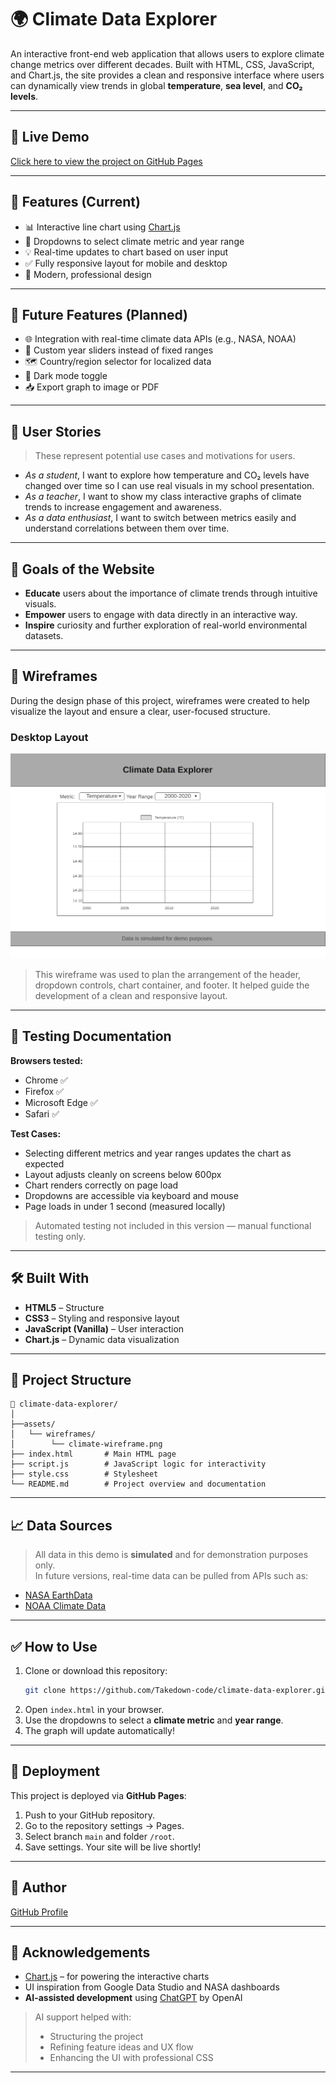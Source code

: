 # 🌍 Climate Data Explorer

An interactive front-end web application that allows users to explore climate change metrics over different decades. Built with HTML, CSS, JavaScript, and Chart.js, the site provides a clean and responsive interface where users can dynamically view trends in global **temperature**, **sea level**, and **CO₂ levels**.

---

## 🚀 Live Demo

[Click here to view the project on GitHub Pages](https://Takedown-code.github.io/climate-data-explorer/)

---

## 📌 Features (Current)

- 📊 Interactive line chart using [Chart.js](https://www.chartjs.org/)
- 🔄 Dropdowns to select climate metric and year range
- 💡 Real-time updates to chart based on user input
- ✅ Fully responsive layout for mobile and desktop
- 🎨 Modern, professional design

---

## 🔭 Future Features (Planned)

- 🌐 Integration with real-time climate data APIs (e.g., NASA, NOAA)
- 📅 Custom year sliders instead of fixed ranges
- 🗺️ Country/region selector for localized data
- 🌙 Dark mode toggle
- 📥 Export graph to image or PDF

---

## 👥 User Stories

> These represent potential use cases and motivations for users.

- *As a student*, I want to explore how temperature and CO₂ levels have changed over time so I can use real visuals in my school presentation.
- *As a teacher*, I want to show my class interactive graphs of climate trends to increase engagement and awareness.
- *As a data enthusiast*, I want to switch between metrics easily and understand correlations between them over time.

---

## 🎯 Goals of the Website

- **Educate** users about the importance of climate trends through intuitive visuals.
- **Empower** users to engage with data directly in an interactive way.
- **Inspire** curiosity and further exploration of real-world environmental datasets.

---

## 🧩 Wireframes

During the design phase of this project, wireframes were created to help visualize the layout and ensure a clear, user-focused structure.

### Desktop Layout

![Climate Data Explorer Wireframe](./assets/wireframes/Wireframe-Climate.png)

> This wireframe was used to plan the arrangement of the header, dropdown controls, chart container, and footer. It helped guide the development of a clean and responsive layout.

---

## 🧪 Testing Documentation

**Browsers tested:**
- Chrome ✅
- Firefox ✅
- Microsoft Edge ✅
- Safari ✅

**Test Cases:**
- Selecting different metrics and year ranges updates the chart as expected
- Layout adjusts cleanly on screens below 600px
- Chart renders correctly on page load
- Dropdowns are accessible via keyboard and mouse
- Page loads in under 1 second (measured locally)

> Automated testing not included in this version — manual functional testing only.

---

## 🛠️ Built With

- **HTML5** – Structure
- **CSS3** – Styling and responsive layout
- **JavaScript (Vanilla)** – User interaction
- **Chart.js** – Dynamic data visualization

---

## 📂 Project Structure

```
📁 climate-data-explorer/
│
├──assets/
│   └── wireframes/
│        └── climate-wireframe.png
├── index.html       # Main HTML page
├── script.js        # JavaScript logic for interactivity
├── style.css        # Stylesheet
└── README.md        # Project overview and documentation

```

---

## 📈 Data Sources

> All data in this demo is **simulated** and for demonstration purposes only.  
In future versions, real-time data can be pulled from APIs such as:
- [NASA EarthData](https://earthdata.nasa.gov/)
- [NOAA Climate Data](https://www.ncei.noaa.gov/)

---

## ✅ How to Use

1. Clone or download this repository:
   ```bash
   git clone https://github.com/Takedown-code/climate-data-explorer.git
   ```
2. Open `index.html` in your browser.
3. Use the dropdowns to select a **climate metric** and **year range**.
4. The graph will update automatically!

---

## 🚚 Deployment

This project is deployed via **GitHub Pages**:

1. Push to your GitHub repository.
2. Go to the repository settings → Pages.
3. Select branch `main` and folder `/root`.
4. Save settings. Your site will be live shortly!

---

## 👤 Author

[GitHub Profile](https://github.com/Takedown-code)

---

## 🙏 Acknowledgements

- [Chart.js](https://www.chartjs.org/) – for powering the interactive charts
- UI inspiration from Google Data Studio and NASA dashboards
- **AI-assisted development** using [ChatGPT](https://openai.com/chatgpt) by OpenAI

> AI support helped with:
> - Structuring the project
> - Refining feature ideas and UX flow
> - Enhancing the UI with professional CSS

---
